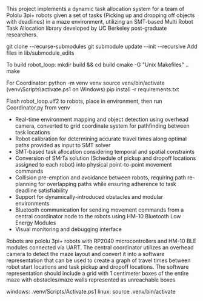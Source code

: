 This project implements a dynamic task allocation system for a team of Pololu 3pi+ robots given a set of tasks (Picking up and dropping off objects with deadlines) in a maze environment, utilizing an SMT-based Multi Robot Task Allocation library developed by UC Berkeley post-graduate researchers. 


  git clone --recurse-submodules 
  git submodule update --init --recursive
  Add files in lib/submodule_edits

  To build robot_loop:
    mkdir build && cd build
    cmake -G "Unix Makefiles" ..
    make

  For Coordinator:
    python -m venv venv
    source venv/bin/activate   (venv\Scripts\activate.ps1 on Windows)
    pip install -r requirements.txt

  Flash robot_loop.ulf2 to robots, place in environment, then run Coordinator.py from venv
  




- Real-time environment mapping and object detection using overhead camera, converted to grid coordinate system for pathfinding between task locations
- Robot calibration for determining accurate travel times along optimal paths provided as input to SMT solver
- SMT-based task allocation considering temporal and spatial constraints
- Conversion of SMrTa solution (Schedule of pickup and dropoff locations assigned to each robot) into physical point-to-point movement commands
- Collision pre-emption and avoidance between robots, requiring path re-planning for overlapping paths while ensuring adherence to task deadline satisfiability
- Support for dynamically-introduced obstacles and modular environments
- Bluetooth communication for sending movement commands from a central coordinator node to the robots using HM-10 Bluetooth Low Energy Modules
- Visual monitoring and debugging interface



Robots are pololu 3pi+ robots with RP2040 microcontrollers and HM-10 BLE modules connected via UART. The central coordinator utilizes an overhead camera to detect the maze layout and convert it into a software representation that can be used to create a graph of travel times between robot start locations and task pickup and dropoff locations. The software representation should include a grid with 1 centimeter boxes of the entire maze with obstacles/maze walls represented as unreachable boxes


windows: .venv/Scripts/Activate.ps1
linux: source .venv/bin/activate